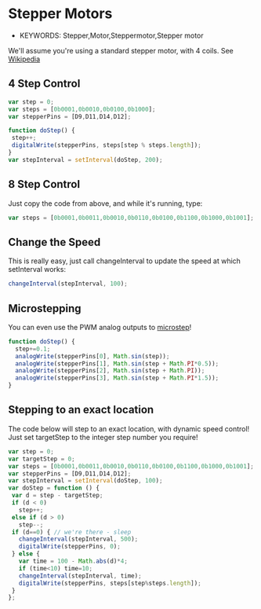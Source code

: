 <!--- Copyright (c) 2013 Gordon Williams, Pur3 Ltd. See the file LICENSE for copying permission. -->
Stepper Motors
============

* KEYWORDS: Stepper,Motor,Steppermotor,Stepper motor

We'll assume you're using a standard stepper motor, with 4 coils. See [Wikipedia](http://en.wikipedia.org/wiki/Stepper_motor)

4 Step Control
------------

```JavaScript
var step = 0;
var steps = [0b0001,0b0010,0b0100,0b1000];
var stepperPins = [D9,D11,D14,D12];

function doStep() {
 step++;
 digitalWrite(stepperPins, steps[step % steps.length]);
}
var stepInterval = setInterval(doStep, 200);
```

8 Step Control
------------

Just copy the code from above, and while it's running, type:

```JavaScript
var steps = [0b0001,0b0011,0b0010,0b0110,0b0100,0b1100,0b1000,0b1001];
```

Change the Speed
--------------

This is really easy, just call changeInterval to update the speed at which setInterval works:

```JavaScript
changeInterval(stepInterval, 100);
```

Microstepping
-----------

You can even use the PWM analog outputs to [microstep](http://en.wikipedia.org/wiki/Stepper_motor#Microstepping)!

```JavaScript
function doStep() {
  step+=0.1;
  analogWrite(stepperPins[0], Math.sin(step));
  analogWrite(stepperPins[1], Math.sin(step + Math.PI*0.5));
  analogWrite(stepperPins[2], Math.sin(step + Math.PI));
  analogWrite(stepperPins[3], Math.sin(step + Math.PI*1.5));
}
```

Stepping to an exact location
-------------------------

The code below will step to an exact location, with dynamic speed control! Just set targetStep to the integer step number you require!

```JavaScript
var step = 0;
var targetStep = 0;
var steps = [0b0001,0b0011,0b0010,0b0110,0b0100,0b1100,0b1000,0b1001];
var stepperPins = [D9,D11,D14,D12];
var stepInterval = setInterval(doStep, 100);
var doStep = function () {    
 var d = step - targetStep;
 if (d < 0) 
   step++;                             
 else if (d > 0)
   step--;
 if (d==0) { // we're there - sleep
   changeInterval(stepInterval, 500);
   digitalWrite(stepperPins, 0);
 } else {
   var time = 100 - Math.abs(d)*4;
   if (time<10) time=10; 
   changeInterval(stepInterval, time);
   digitalWrite(stepperPins, steps[step%steps.length]);
 }
};
```
